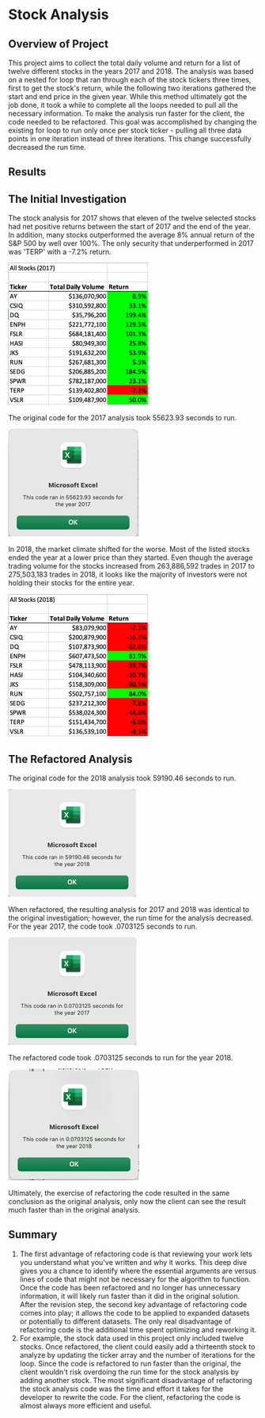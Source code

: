 # Stock Analysis
## Overview of Project
This project aims to collect the total daily volume and return for a list of twelve different stocks in the years 2017 and 2018. The analysis was based on a nested for loop that ran through each of the stock tickers three times, first to get the stock's return, while the following two iterations gathered the start and end price in the given year. While this method ultimately got the job done, it took a while to complete all the loops needed to pull all the necessary information. 
To make the analysis run faster for the client, the code needed to be refactored. This goal was accomplished by changing the existing for loop to run only once per stock ticker - pulling all three data points in one iteration instead of three iterations. This change successfully decreased the run time.
## Results
## The Initial Investigation
The stock analysis for 2017 shows that eleven of the twelve selected stocks had net positive returns between the start of 2017 and the end of the year. In addition, many stocks outperformed the average 8% annual return of the S&P 500 by well over 100%. The only security that underperformed in 2017 was 'TERP' with a -7.2% return. 

![stock_overview_2017.png](https://github.com/skyeryser/stock-analysis/blob/main/Resources/stock_overview_2017.png)

The original code for the 2017 analysis took 55623.93 seconds to run.

![VBA_Challenge_2017](https://github.com/skyeryser/stock-analysis/blob/main/Resources/VBA_Challeng_2017.png)

In 2018, the market climate shifted for the worse. Most of the listed stocks ended the year at a lower price than they started. Even though the average trading volume for the stocks increased from 263,886,592 trades in 2017 to 275,503,183 trades in 2018, it looks like the majority of investors were not holding their stocks for the entire year.

![stock_overview_2018.png](https://github.com/skyeryser/stock-analysis/blob/main/Resources/stock_overview_2018.png)

## The Refactored Analysis
The original code for the 2018 analysis took 59190.46 seconds to run.

![VBA_Challenge_2018.png](https://github.com/skyeryser/stock-analysis/blob/main/Resources/VBA_Challenge_2018.png)

When refactored, the resulting analysis for 2017 and 2018 was identical to the original investigation; however, the run time for the analysis decreased. For the year 2017, the code took .0703125 seconds to run.

![Refactored_VBA_Challenge_2017](https://github.com/skyeryser/stock-analysis/blob/main/Resources/Refactored_VBA_Challenge_2017.png)

The refactored code took .0703125 seconds to run for the year 2018.

![Refactored_VBA_2018.png](https://github.com/skyeryser/stock-analysis/blob/main/Resources/Refactored_VBA_Challenge_2018.png)

Ultimately, the exercise of refactoring the code resulted in the same conclusion as the original analysis, only now the client can see the result much faster than in the original analysis. 

## Summary
1. The first advantage of refactoring code is that reviewing your work lets you understand what you've written and why it works. This deep dive gives you a chance to identify where the essential arguments are versus lines of code that might not be necessary for the algorithm to function. Once the code has been refactored and no longer has unnecessary information, it will likely run faster than it did in the original solution. After the revision step, the second key advantage of refactoring code comes into play; it allows the code to be applied to expanded datasets or potentially to different datasets. The only real disadvantage of refactoring code is the additional time spent optimizing and reworking it.
2. For example, the stock data used in this project only included twelve stocks. Once refactored, the client could easily add a thirteenth stock to analyze by updating the ticker array and the number of iterations for the loop. Since the code is refactored to run faster than the original, the client wouldn't risk overdoing the run time for the stock analysis by adding another stock. The most significant disadvantage of refactoring the stock analysis code was the time and effort it takes for the developer to rewrite the code. For the client, refactoring the code is almost always more efficient and useful.
